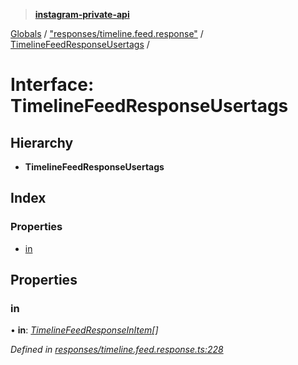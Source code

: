 > **[instagram-private-api](../README.md)**

[Globals](../globals.md) / ["responses/timeline.feed.response"](../modules/_responses_timeline_feed_response_.md) / [TimelineFeedResponseUsertags](_responses_timeline_feed_response_.timelinefeedresponseusertags.md) /

# Interface: TimelineFeedResponseUsertags

## Hierarchy

* **TimelineFeedResponseUsertags**

## Index

### Properties

* [in](_responses_timeline_feed_response_.timelinefeedresponseusertags.md#in)

## Properties

###  in

• **in**: *[TimelineFeedResponseInItem](_responses_timeline_feed_response_.timelinefeedresponseinitem.md)[]*

*Defined in [responses/timeline.feed.response.ts:228](https://github.com/Nerixyz/instagram-private-api/blob/e5037ee/src/responses/timeline.feed.response.ts#L228)*